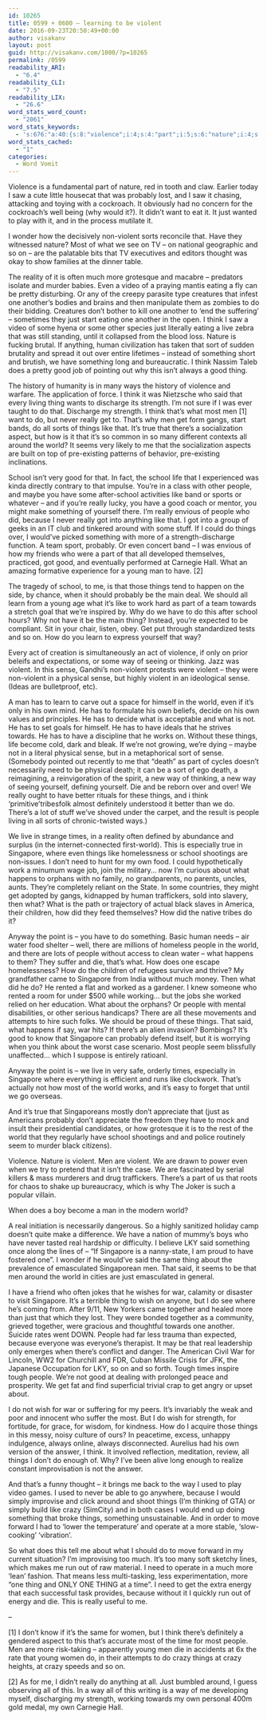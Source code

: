 ```yaml
---
id: 10265
title: 0599 + 0600 – learning to be violent
date: 2016-09-23T20:50:49+00:00
author: visakanv
layout: post
guid: http://visakanv.com/1000/?p=10265
permalink: /0599
readability_ARI:
  - "6.4"
readability_CLI:
  - "7.5"
readability_LIX:
  - "26.6"
word_stats_word_count:
  - "2061"
word_stats_keywords:
  - 's:676:"a:40:{s:8:"violence";i:4;s:4:"part";i:5;s:6:"nature";i:4;s:8:"probably";i:5;s:4:"just";i:7;s:7:"violent";i:8;s:5:"sorts";i:3;s:5:"video";i:3;s:6:"eating";i:3;s:5:"think";i:8;s:4:"live";i:3;s:5:"human";i:3;s:4:"sort";i:3;s:4:"good";i:7;s:5:"thing";i:7;s:4:"said";i:5;s:9:"discharge";i:3;s:8:"strength";i:5;s:6:"really";i:7;s:6:"things";i:12;s:4:"like";i:7;s:4:"true";i:3;s:5:"world";i:8;s:6:"school";i:7;s:6:"people";i:10;s:7:"because";i:4;s:5:"young";i:4;s:5:"learn";i:3;s:8:"thinking";i:3;s:5:"sense";i:5;s:8:"physical";i:3;s:5:"death";i:3;s:4:"need";i:4;s:5:"times";i:3;s:9:"singapore";i:6;s:7:"happens";i:3;s:4:"real";i:3;s:4:"wish";i:3;s:8:"together";i:3;s:5:"crazy";i:4;}";'
word_stats_cached:
  - "1"
categories:
  - Word Vomit
---
```

Violence is a fundamental part of nature, red in tooth and claw. Earlier today I saw a cute little housecat that was probably lost, and I saw it chasing, attacking and toying with a cockroach. It obviously had no concern for the cockroach’s well being (why would it?). It didn’t want to eat it. It just wanted to play with it, and in the process mutilate it.

I wonder how the decisively non-violent sorts reconcile that. Have they witnessed nature? Most of what we see on TV – on national geographic and so on – are the palatable bits that TV executives and editors thought was okay to show families at the dinner table.

The reality of it is often much more grotesque and macabre – predators isolate and murder babies. Even a video of a praying mantis eating a fly can be pretty disturbing. Or any of the creepy parasite type creatures that infest one another’s bodies and brains and then manipulate them as zombies to do their bidding. Creatures don’t bother to kill one another to ‘end the suffering’ – sometimes they just start eating one another in the open. I think I saw a video of some hyena or some other species just literally eating a live zebra that was still standing, until it collapsed from the blood loss. Nature is fucking brutal. If anything, human civilization has taken that sort of sudden brutality and spread it out over entire lifetimes – instead of something short and brutish, we have something long and bureaucratic. I think Nassim Taleb does a pretty good job of pointing out why this isn’t always a good thing.

The history of humanity is in many ways the history of violence and warfare. The application of force. I think it was Nietzsche who said that every living thing wants to discharge its strength. I’m not sure if I was ever taught to do that. Discharge my strength. I think that’s what most men [1] want to do, but never really get to. That’s why men get form gangs, start bands, do all sorts of things like that. It’s true that there’s a socialization aspect, but how is it that it’s so common in so many different contexts all around the world? It seems very likely to me that the socialization aspects are built on top of pre-existing patterns of behavior, pre-existing inclinations.

School isn’t very good for that. In fact, the school life that I experienced was kinda directly contrary to that impulse. You’re in a class with other people, and maybe you have some after-school activities like band or sports or whatever – and if you’re really lucky, you have a good coach or mentor, you might make something of yourself there. I’m really envious of people who did, because I never really got into anything like that. I got into a group of geeks in an IT club and tinkered around with some stuff. If I could do things over, I would’ve picked something with more of a strength-discharge function. A team sport, probably. Or even concert band – I was envious of how my friends who were a part of that all developed themselves, practiced, got good, and eventually performed at Carnegie Hall. What an amazing formative experience for a young man to have. [2]

The tragedy of school, to me, is that those things tend to happen on the side, by chance, when it should probably be the main deal. We should all learn from a young age what it’s like to work hard as part of a team towards a stretch goal that we’re inspired by. Why do we have to do this after school hours? Why not have it be the main thing? Instead, you’re expected to be compliant. Sit in your chair, listen, obey. Get put through standardized tests and so on. How do you learn to express yourself that way?

Every act of creation is simultaneously an act of violence, if only on prior beleifs and expectations, or some way of seeing or thinking. Jazz was violent. In this sense, Gandhi’s non-violent protests were violent – they were non-violent in a physical sense, but highly violent in an ideological sense. (Ideas are bulletproof, etc).

A man has to learn to carve out a space for himself in the world, even if it’s only in his own mind. He has to formulate his own beliefs, decide on his own values and principles. He has to decide what is acceptable and what is not. He has to set goals for himself. He has to have ideals that he strives towards. He has to have a discipline that he works on. Without these things, life become cold, dark and bleak. If we’re not growing, we’re dying – maybe not in a literal physical sense, but in a metaphorical sort of sense. (Somebody pointed out recently to me that “death” as part of cycles doesn’t necessarily need to be physical death; it can be a sort of ego death, a reimagining, a reinvigoration of the spirit, a new way of thinking, a new way of seeing yourself, defining yourself. Die and be reborn over and over! We really ought to have better rituals for these things, and i think ‘primitive&#8217;tribesfolk almost definitely understood it better than we do. There’s a lot of stuff we’ve shoved under the carpet, and the result is people living in all sorts of chronic-twisted ways.)

We live in strange times, in a reality often defined by abundance and surplus (in the internet-connected first-world). This is especially true in Singapore, where even things like homelessness or school shootings are non-issues. I don’t need to hunt for my own food. I could hypothetically work a minumum wage job, join the military… now I’m curious about what happens to orphans with no family, no grandparents, no parents, uncles, aunts. They’re completely reliant on the State. In some countries, they might get adopted by gangs, kidnapped by human traffickers, sold into slavery, then what? What is the path or trajectory of actual black slaves in America, their children, how did they feed themselves? How did the native tribes do it?

Anyway the point is – you have to do something. Basic human needs – air water food shelter – well, there are millions of homeless people in the world, and there are lots of people without access to clean water – what happens to them? They suffer and die, that’s what. How does one escape homelessness? How do the children of refugees survive and thrive? My grandfather came to Singapore from India without much money. Then what did he do? He rented a flat and worked as a gardener. I knew someone who rented a room for under $500 while working… but the jobs she worked relied on her education. What about the orphans? Or people with mental disabilities, or other serious handicaps? There are all these movements and attempts to hire such folks. We should be proud of these things. That said, what happens if say, war hits? If there’s an alien invasion? Bombings? It’s good to know that Singapore can probably defend itself, but it is worrying when you think about the worst case scenario. Most people seem blissfully unaffected… which I suppose is entirely ratioanl.

Anyway the point is – we live in very safe, orderly times, especially in Singapore where everything is efficient and runs like clockwork. That’s actually not how most of the world works, and it’s easy to forget that until we go overseas.

And it’s true that Singaporeans mostly don’t appreciate that (just as Americans probably don’t appreciate the freedom they have to mock and insult their presidential candidates, or how grotesque it is to the rest of the world that they regularly have school shootings and and police routinely seem to murder black citizens).

Violence. Nature is violent. Men are violent. We are drawn to power even when we try to pretend that it isn’t the case. We are fascinated by serial killers & mass murderers and drug traffickers. There’s a part of us that roots for chaos to shake up bureaucracy, which is why The Joker is such a popular villain.

When does a boy become a man in the modern world?

A real initiation is necessarily dangerous. So a highly sanitized holiday camp doesn’t quite make a difference. We have a nation of mummy’s boys who have never tasted real hardship or difficulty. I believe LKY said something once along the lines of – “If Singapore is a nanny-state, I am proud to have fostered one”. I wonder if he would’ve said the same thing about the prevalence of emasculated Singaporean men. That said, it seems to be that men around the world in cities are just emasculated in general.

I have a friend who often jokes that he wishes for war, calamity or disaster to visit Singapore. It’s a terrible thing to wish on anyone, but I do see where he’s coming from. After 9/11, New Yorkers came together and healed more than just that which they lost. They were bonded together as a community, grieved together, were gracious and thoughtful towards one another. Suicide rates went DOWN. People had far less trauma than expected, because everyone was everyone’s therapist. It may be that real leadership only emerges when there’s conflict and danger. The American Civil War for Lincoln, WW2 for Churchill and FDR, Cuban Missile Crisis for JFK, the Japanese Occupation for LKY, so on and so forth. Tough times inspire tough people. We’re not good at dealing with prolonged peace and prosperity. We get fat and find superficial trivial crap to get angry or upset about.

I do not wish for war or suffering for my peers. It’s invariably the weak and poor and innocent who suffer the most. But I do wish for strength, for fortitude, for grace, for wisdom, for kindness. How do I acquire those things in this messy, noisy culture of ours? In peacetime, excess, unhappy indulgence, always online, always disconnected. Aurelius had his own version of the answer, I think. It involved reflection, meditation, review, all things I don’t do enough of. Why? I’ve been alive long enough to realize constant improvisation is not the answer.

And that’s a funny thought – it brings me back to the way I used to play video games. I used to never be able to go anywhere, because I would simply improvise and click around and shoot things (I’m thinking of GTA) or simply build like crazy (SimCity) and in both cases I would end up doing something that broke things, something unsustainable. And in order to move forward I had to ‘lower the temperature’ and operate at a more stable, &#8216;slow-cooking&#8217; ‘vibration’.

So what does this tell me about what I should do to move forward in my current situation? I’m improvising too much. It’s too many soft sketchy lines, which makes me run out of raw material. I need to operate in a much more ‘lean’ fashion. That means less multi-tasking, less experimentation, more “one thing and ONLY ONE THING at a time”. I need to get the extra energy that each successful task provides, because without it I quickly run out of energy and die. This is really useful to me.

&#8211;

[1] I don’t know if it’s the same for women, but I think there’s definitely a gendered aspect to this that’s accurate most of the time for most people. Men are more risk-taking – apparently young men die in accidents at 6x the rate that young women do, in their attempts to do crazy things at crazy heights, at crazy speeds and so on.

[2] As for me, I didn’t really do anything at all. Just bumbled around, I guess observing all of this. In a way all of this writing is a way of me developing myself, discharging my strength, working towards my own personal 400m gold medal, my own Carnegie Hall.